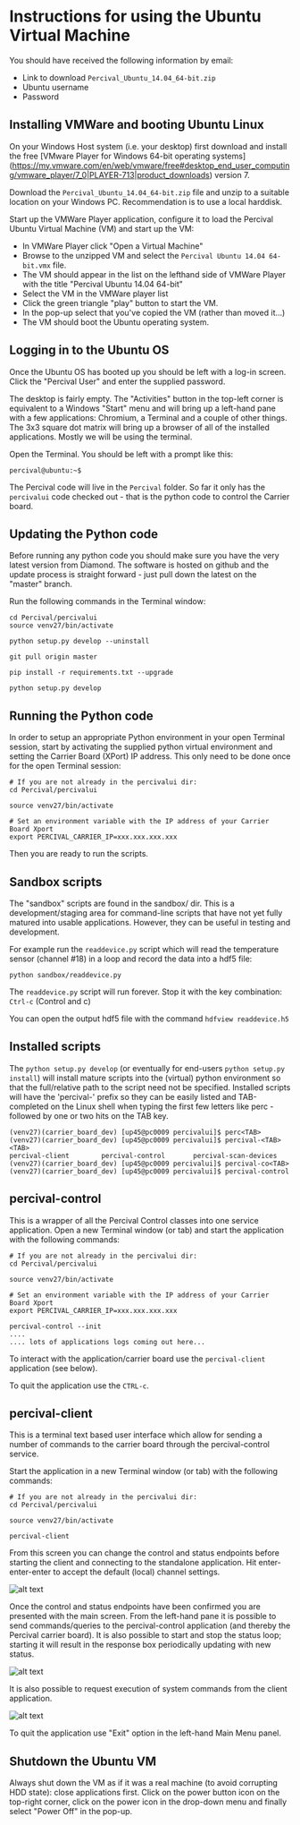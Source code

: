 Instructions for using the Ubuntu Virtual Machine
=================================================

You should have received the following information by email:

* Link to download `Percival_Ubuntu_14.04_64-bit.zip`
* Ubuntu username
* Password

Installing VMWare and booting Ubuntu Linux
------------------------------------------

On your Windows Host system (i.e. your desktop) first download and install the free
[VMware Player for Windows 64-bit operating systems]
(https://my.vmware.com/en/web/vmware/free#desktop_end_user_computing/vmware_player/7_0|PLAYER-713|product_downloads) version 7. 

Download the `Percival_Ubuntu_14.04_64-bit.zip` file and unzip to a suitable location on your Windows PC. Recommendation
is to use a local harddisk.

Start up the VMWare Player application, configure it to load the Percival Ubuntu Virtual Machine (VM) and start up the VM:

* In VMWare Player click "Open a Virtual Machine"
 * Browse to the unzipped VM and select the `Percival Ubuntu 14.04 64-bit.vmx` file.
 * The VM should appear in the list on the lefthand side of VMWare Player with the title "Percival Ubuntu 14.04 64-bit"
* Select the VM in the VMWare player list
* Click the green triangle "play" button to start the VM.
* In the pop-up select that you've copied the VM (rather than moved it...)
* The VM should boot the Ubuntu operating system.

Logging in to the Ubuntu OS
---------------------------

Once the Ubuntu OS has booted up you should be left with a log-in screen. Click the "Percival User" and enter the 
supplied password.

The desktop is fairly empty. The "Activities" button in the top-left corner is equivalent to a Windows "Start" menu and
will bring up a left-hand pane with a few applications: Chromium, a Terminal and a couple of other things. The 3x3 square
dot matrix will bring up a browser of all of the installed applications. Mostly we will be using the terminal.

Open the Terminal. You should be left with a prompt like this:

```
percival@ubuntu:~$
```

The Percival code will live in the `Percival` folder. So far it only has the `percivalui` code checked out - that is the 
python code to control the Carrier board.

Updating the Python code
-----------------------

Before running any python code you should make sure you have the very latest version from Diamond. The software is hosted
on github and the update process is straight forward - just pull down the latest on the "master" branch. 

Run the following commands in the Terminal window:

```
cd Percival/percivalui
source venv27/bin/activate

python setup.py develop --uninstall

git pull origin master

pip install -r requirements.txt --upgrade

python setup.py develop
```

Running the Python code
-----------------------

In order to setup an appropriate Python environment in your open Terminal session, start by activating the supplied 
python virtual environment and setting the Carrier Board (XPort) IP address. 
This only need to be done once for the open Terminal session:

```
# If you are not already in the percivalui dir:
cd Percival/percivalui 

source venv27/bin/activate

# Set an environment variable with the IP address of your Carrier Board Xport
export PERCIVAL_CARRIER_IP=xxx.xxx.xxx.xxx
```

Then you are ready to run the scripts. 

Sandbox scripts
---------------

The "sandbox" scripts are found in the sandbox/ dir. This is a development/staging area for command-line scripts that
have not yet fully matured into usable applications. However, they can be useful in testing and development.

For example run the `readdevice.py` script which will read the temperature sensor
(channel #18) in a loop and record the data into a hdf5 file:
 
```
python sandbox/readdevice.py
```

The `readdevice.py` script will run forever. Stop it with the key combination: `Ctrl-c` (Control and c)

You can open the output hdf5 file with the command `hdfview readdevice.h5`

Installed scripts
-----------------

The ```python setup.py develop``` (or eventually for end-users ```python setup.py install```) will install mature scripts
into the (virtual) python environment so that the full/relative path to the script need not be specified. Installed
scripts will have the 'percival-' prefix so they can be easily listed and TAB-completed on the Linux shell when typing 
the first few letters like perc - followed by one or two hits on the TAB key.

```
(venv27)(carrier_board_dev) [up45@pc0009 percivalui]$ perc<TAB>
(venv27)(carrier_board_dev) [up45@pc0009 percivalui]$ percival-<TAB><TAB>
percival-client        percival-control       percival-scan-devices  
(venv27)(carrier_board_dev) [up45@pc0009 percivalui]$ percival-co<TAB>
(venv27)(carrier_board_dev) [up45@pc0009 percivalui]$ percival-control
```

percival-control
----------------

This is a wrapper of all the Percival Control classes into one service application. Open a new Terminal window (or tab)
and start the application with the following commands:

```
# If you are not already in the percivalui dir:
cd Percival/percivalui 

source venv27/bin/activate

# Set an environment variable with the IP address of your Carrier Board Xport
export PERCIVAL_CARRIER_IP=xxx.xxx.xxx.xxx

percival-control --init 
....
.... lots of applications logs coming out here...

```

To interact with the application/carrier board use the ```percival-client``` application (see below).

To quit the application use the ```CTRL-c```.
 
percival-client
---------------

This is a terminal text based user interface which allow for sending a number of commands to the carrier board through
the percival-control service. 

Start the application in a new Terminal window (or tab) with the following commands:

```
# If you are not already in the percivalui dir:
cd Percival/percivalui 

source venv27/bin/activate

percival-client 
```

From this screen you can change the control and status endpoints before starting the client and connecting to the 
standalone application. Hit enter-enter-enter to accept the default (local) channel settings.

![alt text](images/standalone_client_intro.png "Standalone Client Introduction")

Once the control and status endpoints have been confirmed you are presented with the main screen.  From the left-hand
pane it is possible to send commands/queries to the percival-control application (and thereby the Percival carrier board). 
It is also possible to start and stop the status loop; starting it will result in the response box periodically updating 
with new status.

![alt text](images/standalone_client_main1.png "Standalone Client Main")

It is also possible to request execution of system commands from the client application.

![alt text](images/standalone_client_main2.png "Standalone Client System Command")

To quit the application use "Exit" option in the left-hand Main Menu panel.

Shutdown the Ubuntu VM
----------------------

Always shut down the VM as if it was a real machine (to avoid corrupting HDD state): close applications first. Click on
the power button icon on the top-right corner, click on the power icon in the drop-down menu and finally select 
"Power Off" in the pop-up.
